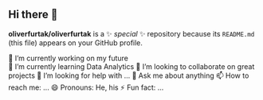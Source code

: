 ## Hi there 👋

**oliverfurtak/oliverfurtak** is a ✨ _special_ ✨ repository because its `README.md` (this file) appears on your GitHub profile.

🔭 I’m currently working on my future <br/>
🌱 I’m currently learning Data Analytics
👯 I’m looking to collaborate on great projects
🤔 I’m looking for help with ...
💬 Ask me about anything
📫 How to reach me: ...
😄 Pronouns: He, his
⚡ Fun fact: ...
